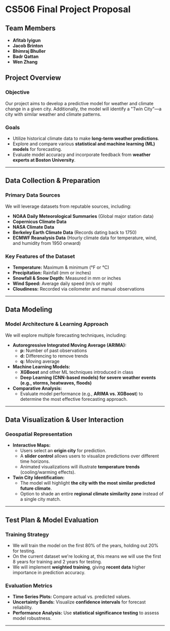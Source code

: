 
# **CS506 Final Project Proposal**  
## **Team Members**  
- **Afitab Iyigun**  
- **Jacob Brinton**  
- **Bhimraj Bhuller**
- **Badr Qattan**
- **Wen Zhang**  

## **Project Overview**  
### **Objective**  
Our project aims to develop a predictive model for weather and climate change in a given city. Additionally, the model will identify a "Twin City"—a city with similar weather and climate patterns.  

### **Goals**  
- Utilize historical climate data to make **long-term weather predictions**.  
- Explore and compare various **statistical and machine learning (ML) models** for forecasting.  
- Evaluate model accuracy and incorporate feedback from **weather experts at Boston University**.  

---

## **Data Collection & Preparation**  
### **Primary Data Sources**  
We will leverage datasets from reputable sources, including:  
- **NOAA Daily Meteorological Summaries** (Global major station data)  
- **Copernicus Climate Data**  
- **NASA Climate Data**  
- **Berkeley Earth Climate Data** (Records dating back to 1750)  
- **ECMWF Reanalysis Data** (Hourly climate data for temperature, wind, and humidity from 1950 onward)  

### **Key Features of the Dataset**  
- **Temperature:** Maximum & minimum (°F or °C)  
- **Precipitation:** Rainfall (mm or inches)  
- **Snowfall & Snow Depth:** Measured in mm or inches  
- **Wind Speed:** Average daily speed (m/s or mph)  
- **Cloudiness:** Recorded via ceilometer and manual observations  

---

## **Data Modeling**  
### **Model Architecture & Learning Approach**  
We will explore multiple forecasting techniques, including:  
- **Autoregressive Integrated Moving Average (ARIMA):**  
  - **p:** Number of past observations  
  - **d:** Differencing to remove trends  
  - **q:** Moving average  
- **Machine Learning Models:**  
  - **XGBoost** and other ML techniques introduced in class  
  - **Deep Learning (CNN-based models) for severe weather events (e.g., storms, heatwaves, floods)**  
- **Comparative Analysis:**  
  - Evaluate model performance (e.g., **ARIMA vs. XGBoost**) to determine the most effective forecasting approach.  

---

## **Data Visualization & User Interaction**  
### **Geospatial Representation**  
- **Interactive Maps:**  
  - Users select an **origin city** for prediction.  
  - A **slider control** allows users to visualize predictions over different time horizons.  
  - Animated visualizations will illustrate **temperature trends** (cooling/warming effects).  
- **Twin City Identification:**  
  - The model will highlight **the city with the most similar predicted future climate**.  
  - Option to shade an entire **regional climate similarity zone** instead of a single city match.  

---

## **Test Plan & Model Evaluation**  
### **Training Strategy**
- We will train the model on the first 80% of the years, holding out 20% for testing.
- On the current dataset we're looking at, this means we will use the first 8 years for training and 2 years for testing.
- We will implement **weighted training**, giving **recent data** higher importance in prediction accuracy.

### **Evaluation Metrics**  
- **Time Series Plots:** Compare actual vs. predicted values.  
- **Uncertainty Bands:** Visualize **confidence intervals** for forecast reliability.  
- **Performance Analysis:** Use **statistical significance testing** to assess model robustness.  

---
